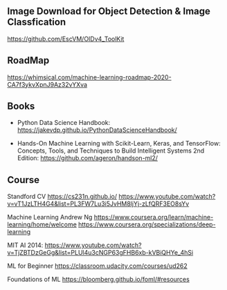 
## Image Download for Object Detection & Image Classfication
https://github.com/EscVM/OIDv4_ToolKit

## RoadMap
https://whimsical.com/machine-learning-roadmap-2020-CA7f3ykvXpnJ9Az32vYXva

## Books
- Python Data Science Handbook:
https://jakevdp.github.io/PythonDataScienceHandbook/

- Hands-On Machine Learning with Scikit-Learn, Keras, and TensorFlow: Concepts, Tools, and Techniques to Build Intelligent Systems 2nd Edition:
https://github.com/ageron/handson-ml2/

## Course
Standford CV
https://cs231n.github.io/
https://www.youtube.com/watch?v=vT1JzLTH4G4&list=PL3FW7Lu3i5JvHM8ljYj-zLfQRF3EO8sYv

Machine Learning Andrew Ng
https://www.coursera.org/learn/machine-learning/home/welcome
https://www.coursera.org/specializations/deep-learning

MIT AI 2014:
https://www.youtube.com/watch?v=TjZBTDzGeGg&list=PLUl4u3cNGP63gFHB6xb-kVBiQHYe_4hSi

ML for Beginner
https://classroom.udacity.com/courses/ud262

Foundations of ML
https://bloomberg.github.io/foml/#resources
